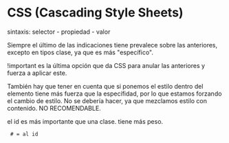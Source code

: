 # CSS (Cascading Style Sheets)

sintaxis: selector - propiedad - valor

Siempre el último de las indicaciones tiene prevalece sobre las anteriores, excepto en tipos clase, ya que es más "específico". 

!important es la última opción que da CSS para anular las anteriores y fuerza a aplicar este.

También hay que tener en cuenta que si ponemos el estilo dentro del elemento tiene más fuerza que la específidad, por lo que estamos forzando el cambio de estilo. No se debería hacer, ya que mezclamos estilo con contenido. NO RECOMENDABLE.

el id es más importante que una clase. tiene más peso.
```css
 # = al id 
 ```
